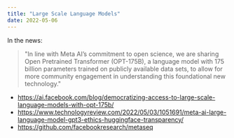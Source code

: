 ```yaml
---
title: "Large Scale Language Models"
date: 2022-05-06
---
```


In the news: 

> "In line with Meta AI’s commitment to open science, we are sharing Open Pretrained Transformer (OPT-175B), a language model with 175 billion parameters trained on 
publicly available data sets, to allow for more community engagement in understanding this foundational new technology."

- https://ai.facebook.com/blog/democratizing-access-to-large-scale-language-models-with-opt-175b/
- https://www.technologyreview.com/2022/05/03/1051691/meta-ai-large-language-model-gpt3-ethics-huggingface-transparency/
- https://github.com/facebookresearch/metaseq
